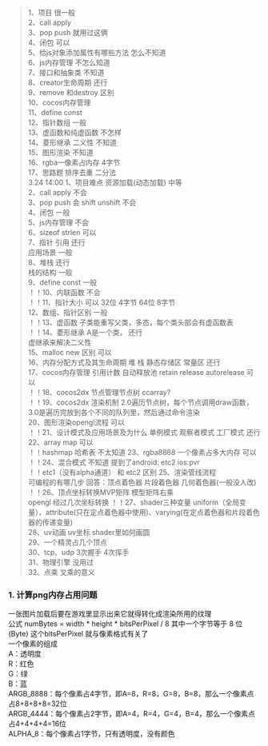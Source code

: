> 1、项目  很一般  
2、call  apply  
3、pop  push  就用过这俩  
4、闭包  可以  
5、给js对象添加属性有哪些方法  怎么不知道  
6、js内存管理  不怎么知道  
7、接口和抽象类 不知道  
8、creator生命周期  还行  
9、remove 和destroy 区别  
10、cocos内存管理  
11、define const  
12、指针数组 一般  
13、虚函数和纯虚函数  不怎样       
14、菱形继承 二义性  不知道  
15、图形渲染 不知道  
16、rgba一像素占内存  4字节  
17、思路题  排序去重   二分法  
3.24 14:00
1、项目难点 资源加载(动态加载)   中等  
2、call apply 不会  
3、pop push  会  shift unshift 不会  
4、闭包 一般  
5、js内存管理  不会  
6、sizeof strlen  可以  
7、指针 引用  还行  
	应用场景  一般  
8、堆栈  还行  
	栈的结构 一般  
9、define  const  一般  
！！10、内联函数  不会  
！！11、指针大小  可以  32位 4字节  64位 8字节  
12、数组、指针区别  一般  
！！13、虚函数  子类能重写父类，多态，每个类头部会有虚函数表  
！！14、菱形继承  A是一个类， 还行  
	虚继承来解决二义性  
15、malloc  new 区别   可以   
16、内存分配方式及其生命周期   堆 栈 静态存储区 常量区  还行  
17、cocos内存管理  引用计数 自动释放池  retain  release autorelease   可以  
！！18、cocos2dx 节点管理节点树  ccarray?  
！！19、cocos2dx 渲染机制 2.0遍历节点树，每个节点调用draw函数，3.0是遍历完放到各个不同的队列里，然后通过命令渲染  
20、图形渲染opengl流程  可以  
！！21、设计模式及应用场景及为什么   单例模式  观察者模式  工厂模式  还行  
22、array map  可以  
	！！hashmap  哈希表  不太知道
23、rgba8888 一个像素占多大内存    可以  
！！24、混合模式  不知道   提到了android: etc2  ios:pvr  
	！！etc1（没有alpha通道） 和 etc2 区别
25、渲染管线流程  
	可编程的有哪几步   回答：顶点着色器 片段着色器  几何着色器(一般没人改)
！！26、顶点坐标转换MVP矩阵   模型矩阵右乘  
		opengl 经过几次坐标转换
！！27、shader三种变量  uniform（全局变量）、attribute(只在定点着色器中使用)、varying(在定点着色器和片段着色器的传递变量)  
28、uv动画 uv坐标
	shader里如何画圆  
29、一个精灵占几个顶点   
30、tcp、udp 	3次握手 4次挥手  
31、物理引擎  没用过  
32、点乘 叉乘的意义  

### 1. 计算png内存占用问题
一张图片加载后要在游戏里显示出来它就得转化成渲染所用的纹理  
公式 numBytes = width * height * bitsPerPixel / 8 
其中一个字节等于 8 位(Byte) 
这个bitsPerPixel 就与像素格式有关了  
一个像素的组成  
A：透明度  
R：红色  
G：绿  
B：蓝  
ARGB_8888：每个像素占4字节，即A=8，R=8，G=8，B=8，那么一个像素点占8+8+8+8=32位  
ARGB_4444：每个像素占2字节，即A=4，R=4，G=4，B=4，那么一个像素点占4+4+4+4=16位  
ALPHA_8：每个像素占1字节，只有透明度，没有颜色